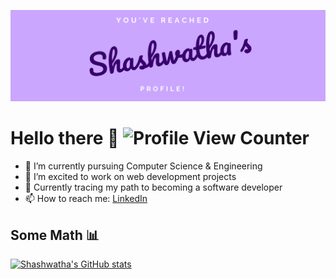 ![Head](shashwatha.jpeg)

# Hello there 👋       ![Profile View Counter](https://komarev.com/ghpvc/?username=shashwatha411)
- 🌱 I’m currently pursuing Computer Science & Engineering 
- 🤔 I’m excited to work on web development projects
- 🔭 Currently tracing my path to becoming a software developer
- 📫 How to reach me: [LinkedIn](https://www.linkedin.com/in/shashwatha-karkera-64bb58202/)

## Some Math :bar_chart:
[![Shashwatha's GitHub stats](https://github-readme-stats.vercel.app/api?username=shashwatha411&show_icons=true&theme=graywhite)](https://github.com/anuraghazra/github-readme-stats)


<!--
**shashwatha411/shashwatha411** is a ✨ _special_ ✨ repository because its `README.md` (this file) appears on your GitHub profile.

Here are some ideas to get you started:

- 🔭 I’m currently working on ...
- 🌱 I’m currently learning ...
- 👯 I’m looking to collaborate on ...
- 🤔 I’m looking for help with ...
- 💬 Ask me about ...
- 📫 How to reach me: ...
- 😄 Pronouns: ...
- ⚡ Fun fact: ...
-->
